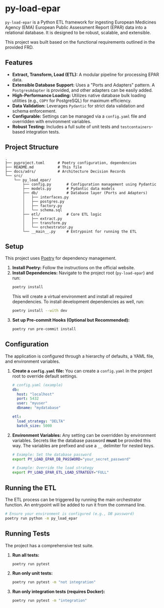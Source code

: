 # py-load-epar

`py-load-epar` is a Python ETL framework for ingesting European Medicines Agency (EMA) European Public Assessment Report (EPAR) data into a relational database. It is designed to be robust, scalable, and extensible.

This project was built based on the functional requirements outlined in the provided FRD.

## Features

- **Extract, Transform, Load (ETL):** A modular pipeline for processing EPAR data.
- **Extensible Database Support:** Uses a "Ports and Adapters" pattern. A `PostgresAdapter` is provided, and other adapters can be easily added.
- **High-Performance Loading:** Utilizes native database bulk loading utilities (e.g., `COPY` for PostgreSQL) for maximum efficiency.
- **Data Validation:** Leverages `Pydantic` for strict data validation and schema enforcement.
- **Configurable:** Settings can be managed via a `config.yaml` file and overridden with environment variables.
- **Robust Testing:** Includes a full suite of unit tests and `testcontainers`-based integration tests.

## Project Structure

```
.
├── pyproject.toml      # Poetry configuration, dependencies
├── README.md           # This file
├── docs/adrs/          # Architecture Decision Records
└── src/
    └── py_load_epar/
        ├── config.py       # Configuration management using Pydantic
        ├── models.py       # Pydantic data models
        ├── db/             # Database layer (Ports and Adapters)
        │   ├── interfaces.py
        │   ├── postgres.py
        │   ├── factory.py
        │   └── schema.sql
        ├── etl/            # Core ETL logic
        │   ├── extract.py
        │   ├── transform.py
        │   └── orchestrator.py
        └── __main__.py     # Entrypoint for running the ETL
```

## Setup

This project uses [Poetry](https://python-poetry.org/) for dependency management.

1.  **Install Poetry:** Follow the instructions on the official website.
2.  **Install Dependencies:** Navigate to the project root (`py-load-epar`) and run:
    ```bash
    poetry install
    ```
    This will create a virtual environment and install all required dependencies. To install development dependencies as well, run:
    ```bash
    poetry install --with dev
    ```
3.  **Set up Pre-commit Hooks (Optional but Recommended):**
    ```bash
    poetry run pre-commit install
    ```

## Configuration

The application is configured through a hierarchy of defaults, a YAML file, and environment variables.

1.  **Create a `config.yaml` file:** You can create a `config.yaml` in the project root to override default settings.

    ```yaml
    # config.yaml (example)
    db:
      host: "localhost"
      port: 5432
      user: "myuser"
      dbname: "mydatabase"

    etl:
      load_strategy: "DELTA"
      batch_size: 5000
    ```

2.  **Environment Variables:** Any setting can be overridden by environment variables. Secrets like the database password **must** be provided this way. The variables are prefixed and use a `__` delimiter for nested keys.

    ```bash
    # Example: Set the database password
    export PY_LOAD_EPAR_DB_PASSWORD="your_secret_password"

    # Example: Override the load strategy
    export PY_LOAD_EPAR_ETL_LOAD_STRATEGY="FULL"
    ```

## Running the ETL

The ETL process can be triggered by running the main orchestrator function. An entrypoint will be added to run it from the command line.

```bash
# Ensure your environment is configured (e.g., DB password)
poetry run python -m py_load_epar
```

## Running Tests

The project has a comprehensive test suite.

1.  **Run all tests:**
    ```bash
    poetry run pytest
    ```
2.  **Run only unit tests:**
    ```bash
    poetry run pytest -m "not integration"
    ```
3.  **Run only integration tests (requires Docker):**
    ```bash
    poetry run pytest -m "integration"
    ```
